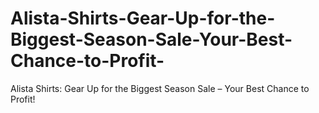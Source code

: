 # Alista-Shirts-Gear-Up-for-the-Biggest-Season-Sale-Your-Best-Chance-to-Profit-
Alista Shirts: Gear Up for the Biggest Season Sale – Your Best Chance to Profit!
